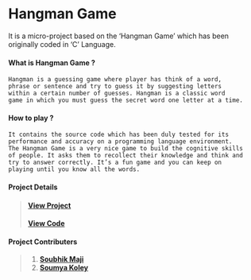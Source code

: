 # Hangman Game

It is a micro-project based on the ‘Hangman Game’ which has been originally coded in ‘C’ Language.


#### What is Hangman Game ?
```
Hangman is a guessing game where player has think of a word, 
phrase or sentence and try to guess it by suggesting letters 
within a certain number of guesses. Hangman is a classic word 
game in which you must guess the secret word one letter at a time. 
```

#### How to play ?
```
It contains the source code which has been duly tested for its 
performance and accuracy on a programming language environment. 
The Hangman Game is a very nice game to build the cognitive skills 
of people. It asks them to recollect their knowledge and think and 
try to answer correctly. It’s a fun game and you can keep on 
playing until you know all the words.
```
#### Project Details
>####  [**View Project**](https://github.com/shubhadeepmandal394/hangman-game/blob/master/doc/Hangman%20Game.pdf)
>####  [**View Code**](https://github.com/shubhadeepmandal394/hangman-game/blob/master/hangman-game.c)

#### Project Contributers
>1. [**Soubhik Maji**](https://github.com/MacMaji007)
>2. [**Soumya Koley**](https://github.com/Soumya1717)